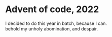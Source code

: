 # Advent of code, 2022
I decided to do this year in batch, because I can.<br/>
behold my unholy abomination, and despair.